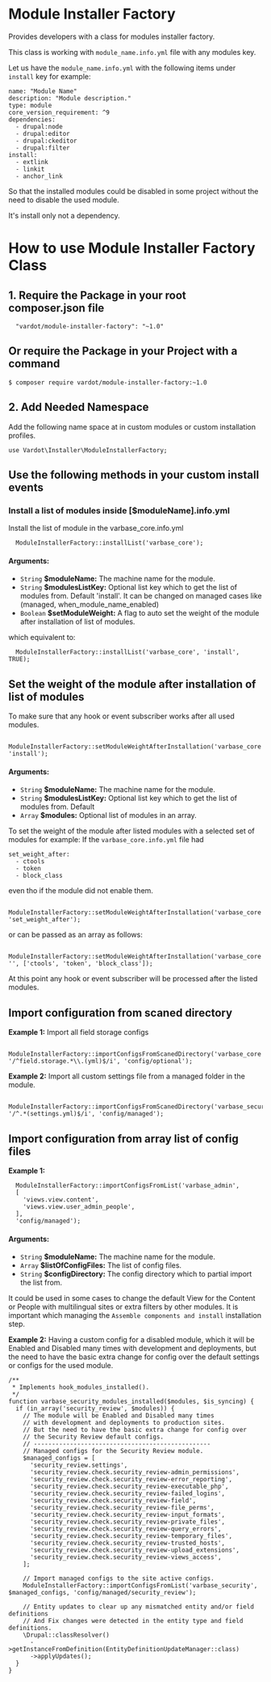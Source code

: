 # Module Installer Factory

Provides developers with a class for modules installer factory.

This class is working with `module_name.info.yml` file with any modules key.

Let us have the `module_name.info.yml` with the following items under `install` key for example:

```
name: "Module Name"
description: "Module description."
type: module
core_version_requirement: ^9
dependencies:
  - drupal:node
  - drupal:editor
  - drupal:ckeditor
  - drupal:filter
install:
  - extlink
  - linkit
  - anchor_link
```

So that the installed modules could be disabled in some project without the need to disable the used module.

It's install only not a dependency.


# How to use Module Installer Factory Class

## 1. Require the Package in your root composer.json file

```
  "vardot/module-installer-factory": "~1.0"
```

## Or require the Package in your Project with a command

```
$ composer require vardot/module-installer-factory:~1.0
```

## 2. Add Needed Namespace

Add the following name space at in custom modules or custom installation profiles.

```
use Vardot\Installer\ModuleInstallerFactory;
```

## Use the following methods in your custom install events
### Install a list of modules inside [$moduleName].info.yml
Install the list of module in the varbase_core.info.yml
```
  ModuleInstallerFactory::installList('varbase_core');
```

#### Arguments:
* `String` **$moduleName:** The machine name for the module.
* `String` **$modulesListKey:** Optional list key which to get the list of modules from. Default 'install'. It can be changed on managed cases like (managed, when_module_name_enabled)
* `Boolean` **$setModuleWeight:** A flag to auto set the weight of the module after installation of list of modules.

which equivalent to:
```
  ModuleInstallerFactory::installList('varbase_core', 'install', TRUE);
```

## Set the weight of the module after installation of list of modules
To make sure that any hook or event subscriber works after all used modules.
```
  ModuleInstallerFactory::setModuleWeightAfterInstallation('varbase_core', 'install');
```
#### Arguments:
* `String` **$moduleName:** The machine name for the module.
* `String` **$modulesListKey:** Optional list key which to get the list of modules from. Default 
* `Array` **$modules:** Optional list of modules in an array.

To set the weight of the module after listed modules with a selected set of modules
for example: 
If the `varbase_core.info.yml` file had
```
set_weight_after:
  - ctools
  - token
  - block_class
```
even tho if the module did not enable them.
```
  ModuleInstallerFactory::setModuleWeightAfterInstallation('varbase_core', 'set_weight_after');
```
or can be passed as an array as follows:
```
  ModuleInstallerFactory::setModuleWeightAfterInstallation('varbase_core', '', ['ctools', 'token', 'block_class']);
```
At this point any hook or event subscriber will be processed after the listed modules.

## Import configuration from scaned directory
**Example 1:** Import all field storage configs
```
  ModuleInstallerFactory::importConfigsFromScanedDirectory('varbase_core', '/^field.storage.*\\.(yml)$/i', 'config/optional');
```

**Example 2:** Import all custom settings file from a managed folder in the module.
```
  ModuleInstallerFactory::importConfigsFromScanedDirectory('varbase_security', '/^.*(settings.yml)$/i', 'config/managed');
```

## Import configuration from array list of config files
**Example 1:**
```
  ModuleInstallerFactory::importConfigsFromList('varbase_admin', 
  [
    'views.view.content',
    'views.view.user_admin_people',
  ],
  'config/managed');
```
#### Arguments:
* `String` **$moduleName:** The machine name for the module.
* `Array` **$listOfConfigFiles:** The list of config files.
* `String` **$configDirectory:** The config directory which to partial import the list from.

It could be used in some cases to change the default View for the Content or People with multilingual sites or extra filters by other modules.
It is important which managing the `Assemble components and install` installation step.

**Example 2:** Having a custom config for a disabled module, which it will be Enabled and Disabled many times with development and deployments, but the need to have the basic extra change for config over the default settings or configs for the used module.
```
/**
 * Implements hook_modules_installed().
 */
function varbase_security_modules_installed($modules, $is_syncing) {
  if (in_array('security_review', $modules)) {
    // The module will be Enabled and Disabled many times
    // with development and deployments to production sites.
    // But the need to have the basic extra change for config over
    // the Security Review default configs.
    // -------------------------------------------------
    // Managed configs for the Security Review module.
    $managed_configs = [
      'security_review.settings',
      'security_review.check.security_review-admin_permissions',
      'security_review.check.security_review-error_reporting',
      'security_review.check.security_review-executable_php',
      'security_review.check.security_review-failed_logins',
      'security_review.check.security_review-field',
      'security_review.check.security_review-file_perms',
      'security_review.check.security_review-input_formats',
      'security_review.check.security_review-private_files',
      'security_review.check.security_review-query_errors',
      'security_review.check.security_review-temporary_files',
      'security_review.check.security_review-trusted_hosts',
      'security_review.check.security_review-upload_extensions',
      'security_review.check.security_review-views_access',
    ];

    // Import managed configs to the site active configs.
    ModuleInstallerFactory::importConfigsFromList('varbase_security', $managed_configs, 'config/managed/security_review');

    // Entity updates to clear up any mismatched entity and/or field definitions
    // And Fix changes were detected in the entity type and field definitions.
    \Drupal::classResolver()
      ->getInstanceFromDefinition(EntityDefinitionUpdateManager::class)
      ->applyUpdates();
  }
}
```
